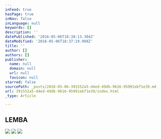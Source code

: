```yaml
---
inFeed: true
hasPage: true
inNav: false
inLanguage: null
keywords: []
description: ''
datePublished: '2016-05-06T18:38:13.304Z'
dateModified: '2016-05-06T18:37:19.908Z'
title: ''
author: []
authors: []
publisher:
  name: null
  domain: null
  url: null
  favicon: null
starred: false
sourcePath: _posts/2016-05-06-391552a5-d4ed-49db-9616-95991ebf1e39.md
url: 391552a5-d4ed-49db-9616-95991ebf1e39/index.html
_type: Article

---
```

## LEMBA
![](https://the-grid-user-content.s3-us-west-2.amazonaws.com/5a5e8ca8-3089-4a5c-a11d-3acad285b718.jpg)
![](https://the-grid-user-content.s3-us-west-2.amazonaws.com/ac2a3695-1f1b-471f-baac-7f38c2ac251d.jpg)
![](https://the-grid-user-content.s3-us-west-2.amazonaws.com/73a751b6-32c8-490c-8af5-ce0f3cb475a8.jpg)